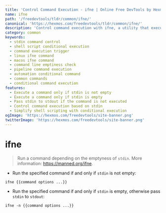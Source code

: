 ```yaml
---
title: 'Control Command Execution - ifne | Online Free DevTools by Hexmos'
name: ifne
path: '/freedevtools/tldr/common/ifne/'
canonical: 'https://hexmos.com/freedevtools/tldr/common/ifne/'
description: 'Control command execution with ifne, a utility that executes commands based on stdin emptiness. Streamline shell scripting and automate tasks. Free online tool, no registration required.'
category: common
keywords:
  - stdin command control
  - shell script conditional execution
  - command execution trigger
  - linux ifne command
  - macos ifne command
  - command line emptiness check
  - pipeline command execution
  - automation conditional command
  - common commands
  - conditional command execution
features:
  - Execute a command only if stdin is not empty
  - Execute a command only if stdin is empty
  - Pass stdin to stdout if the command is not executed
  - Control command execution based on stdin
  - Simplify shell scripting with conditional execution
ogImage: 'https://hexmos.com/freedevtools/site-banner.png'
twitterImage: 'https://hexmos.com/freedevtools/site-banner.png'
---
```


# ifne

> Run a command depending on the emptyness of `stdin`.
> More information: <https://manned.org/ifne>.

- Run the specified command if and only if `stdin` is not empty:

`ifne {{command options ...}}`

- Run the specified command if and only if `stdin` is empty, otherwise pass `stdin` to `stdout`:

`ifne -n {{command options ...}}`
